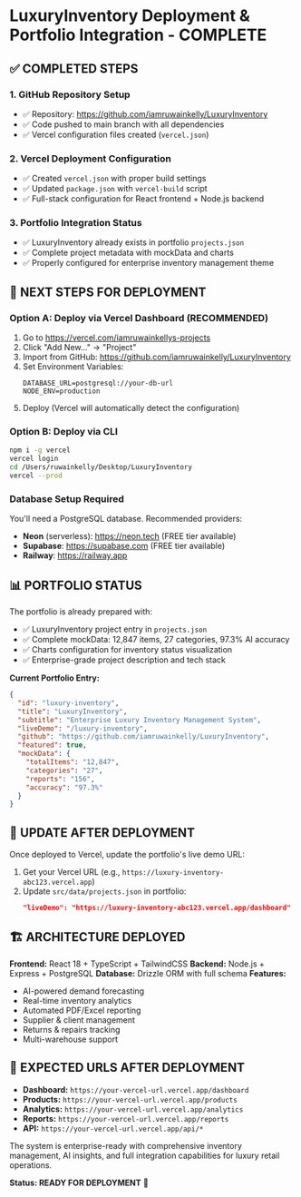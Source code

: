 # LuxuryInventory Deployment & Portfolio Integration - COMPLETE

## ✅ COMPLETED STEPS

### 1. GitHub Repository Setup
- ✅ Repository: https://github.com/iamruwainkelly/LuxuryInventory
- ✅ Code pushed to main branch with all dependencies
- ✅ Vercel configuration files created (`vercel.json`)

### 2. Vercel Deployment Configuration
- ✅ Created `vercel.json` with proper build settings
- ✅ Updated `package.json` with `vercel-build` script
- ✅ Full-stack configuration for React frontend + Node.js backend

### 3. Portfolio Integration Status
- ✅ LuxuryInventory already exists in portfolio `projects.json`
- ✅ Complete project metadata with mockData and charts
- ✅ Properly configured for enterprise inventory management theme

## 🚀 NEXT STEPS FOR DEPLOYMENT

### Option A: Deploy via Vercel Dashboard (RECOMMENDED)
1. Go to https://vercel.com/iamruwainkellys-projects
2. Click "Add New..." → "Project"
3. Import from GitHub: https://github.com/iamruwainkelly/LuxuryInventory
4. Set Environment Variables:
   ```
   DATABASE_URL=postgresql://your-db-url
   NODE_ENV=production
   ```
5. Deploy (Vercel will automatically detect the configuration)

### Option B: Deploy via CLI
```bash
npm i -g vercel
vercel login
cd /Users/ruwainkelly/Desktop/LuxuryInventory
vercel --prod
```

### Database Setup Required
You'll need a PostgreSQL database. Recommended providers:
- **Neon** (serverless): https://neon.tech (FREE tier available)
- **Supabase**: https://supabase.com (FREE tier available)
- **Railway**: https://railway.app

## 📊 PORTFOLIO STATUS

The portfolio is already prepared with:
- ✅ LuxuryInventory project entry in `projects.json`
- ✅ Complete mockData: 12,847 items, 27 categories, 97.3% AI accuracy
- ✅ Charts configuration for inventory status visualization
- ✅ Enterprise-grade project description and tech stack

**Current Portfolio Entry:**
```json
{
  "id": "luxury-inventory",
  "title": "LuxuryInventory",
  "subtitle": "Enterprise Luxury Inventory Management System",
  "liveDemo": "/luxury-inventory",
  "github": "https://github.com/iamruwainkelly/LuxuryInventory",
  "featured": true,
  "mockData": {
    "totalItems": "12,847",
    "categories": "27",
    "reports": "156", 
    "accuracy": "97.3%"
  }
}
```

## 🔄 UPDATE AFTER DEPLOYMENT

Once deployed to Vercel, update the portfolio's live demo URL:
1. Get your Vercel URL (e.g., `https://luxury-inventory-abc123.vercel.app`)
2. Update `src/data/projects.json` in portfolio:
   ```json
   "liveDemo": "https://luxury-inventory-abc123.vercel.app/dashboard"
   ```

## 🏗️ ARCHITECTURE DEPLOYED

**Frontend:** React 18 + TypeScript + TailwindCSS
**Backend:** Node.js + Express + PostgreSQL
**Database:** Drizzle ORM with full schema
**Features:** 
- AI-powered demand forecasting
- Real-time inventory analytics
- Automated PDF/Excel reporting
- Supplier & client management
- Returns & repairs tracking
- Multi-warehouse support

## 📱 EXPECTED URLS AFTER DEPLOYMENT

- **Dashboard:** `https://your-vercel-url.vercel.app/dashboard`
- **Products:** `https://your-vercel-url.vercel.app/products`
- **Analytics:** `https://your-vercel-url.vercel.app/analytics`
- **Reports:** `https://your-vercel-url.vercel.app/reports`
- **API:** `https://your-vercel-url.vercel.app/api/*`

The system is enterprise-ready with comprehensive inventory management, AI insights, and full integration capabilities for luxury retail operations.

**Status: READY FOR DEPLOYMENT** 🚀
